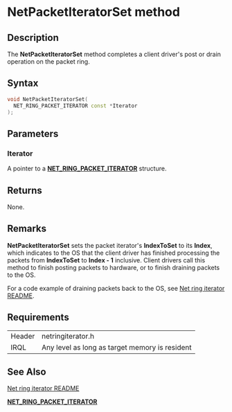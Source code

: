 # NetPacketIteratorSet method


## Description



The **NetPacketIteratorSet** method completes a client driver's post or drain operation on the packet ring.

## Syntax

```C++
void NetPacketIteratorSet(
  NET_RING_PACKET_ITERATOR const *Iterator
);
```

## Parameters

### Iterator

A pointer to a [**NET_RING_PACKET_ITERATOR**](net_ring_packet_iterator.md) structure.

## Returns

None.

## Remarks

**NetPacketIteratorSet** sets the packet iterator's **IndexToSet** to its **Index**, which indicates to the OS that the client driver has finished processing the packets from **IndexToSet** to **Index - 1** inclusive. Client drivers call this method to finish posting packets to hardware, or to finish draining packets to the OS.

For a code example of draining packets back to the OS, see [Net ring iterator README](readme.md).

## Requirements

| | |
| --- | --- |
| Header | netringiterator.h |
| IRQL | Any level as long as target memory is resident |

## See Also

[Net ring iterator README](readme.md)

[**NET_RING_PACKET_ITERATOR**](net_ring_packet_iterator.md)
